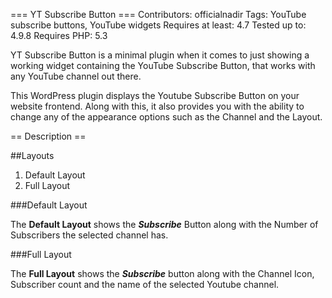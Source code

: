 === YT Subscribe Button ===
Contributors: officialnadir
Tags: YouTube subscribe buttons, YouTube widgets
Requires at least: 4.7
Tested up to: 4.9.8
Requires PHP: 5.3

YT Subscribe Button is a minimal plugin when it comes to just showing a working widget containing the YouTube Subscribe Button, that works with any YouTube channel out there.

This WordPress plugin displays the Youtube Subscribe Button on your website frontend. Along with this, it also provides you with the ability to change any of the appearance options such as the Channel and the Layout.

== Description ==

##Layouts

1. Default Layout
2. Full Layout

###Default Layout

The **Default Layout** shows the **_Subscribe_** Button along with the Number of Subscribers the selected channel has.

###Full Layout

The **Full Layout** shows the **_Subscribe_** button along with the Channel Icon, Subscriber count and the name of the selected Youtube channel.